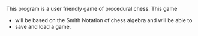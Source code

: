   This program is a user friendly game of procedural chess. This game
* will be based on the Smith Notation of chess algebra and will be able to
* save and load a game. 
